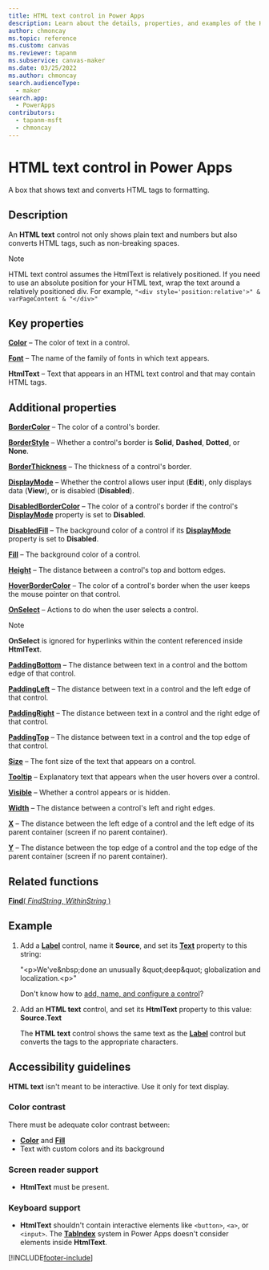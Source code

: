 ```yaml
---
title: HTML text control in Power Apps
description: Learn about the details, properties, and examples of the HTML text control in Power Apps.
author: chmoncay
ms.topic: reference
ms.custom: canvas
ms.reviewer: tapanm
ms.subservice: canvas-maker
ms.date: 03/25/2022
ms.author: chmoncay
search.audienceType: 
  - maker
search.app: 
  - PowerApps
contributors:
  - tapanm-msft
  - chmoncay
---
```

# HTML text control in Power Apps
A box that shows text and converts HTML tags to formatting.

## Description
An **HTML text** control not only shows plain text and numbers but also converts HTML tags, such as non-breaking spaces.

> [!NOTE]
> HTML text control assumes the HtmlText is relatively positioned. If you need to use an absolute position for your HTML text, wrap the text around a relatively positioned div. For example, `"<div style='position:relative'>" & varPageContent & "</div>"`

## Key properties
**[Color](properties-color-border.md)** – The color of text in a control.

**[Font](properties-text.md)** – The name of the family of fonts in which text appears.

**HtmlText** – Text that appears in an HTML text control and that may contain HTML tags.

## Additional properties
**[BorderColor](properties-color-border.md)** – The color of a control's border.

**[BorderStyle](properties-color-border.md)** – Whether a control's border is **Solid**, **Dashed**, **Dotted**, or **None**.

**[BorderThickness](properties-color-border.md)** – The thickness of a control's border.

**[DisplayMode](properties-core.md)** – Whether the control allows user input (**Edit**), only displays data (**View**), or is disabled (**Disabled**).

**[DisabledBorderColor](properties-color-border.md)** – The color of a control's border if the control's **[DisplayMode](properties-core.md)** property is set to **Disabled**.

**[DisabledFill](properties-color-border.md)** – The background color of a control if its **[DisplayMode](properties-core.md)** property is set to **Disabled**.

**[Fill](properties-color-border.md)** – The background color of a control.

**[Height](properties-size-location.md)** – The distance between a control's top and bottom edges.

**[HoverBorderColor](properties-color-border.md)** – The color of a control's border when the user keeps the mouse pointer on that control.

**[OnSelect](properties-core.md)** – Actions to do when the user selects a control.

> [!NOTE]
> **OnSelect** is ignored for hyperlinks within the content referenced inside **HtmlText**.

**[PaddingBottom](properties-size-location.md)** – The distance between text in a control and the bottom edge of that control.

**[PaddingLeft](properties-size-location.md)** – The distance between text in a control and the left edge of that control.

**[PaddingRight](properties-size-location.md)** – The distance between text in a control and the right edge of that control.

**[PaddingTop](properties-size-location.md)** – The distance between text in a control and the top edge of that control.

**[Size](properties-text.md)** – The font size of the text that appears on a control.

**[Tooltip](properties-core.md)** – Explanatory text that appears when the user hovers over a control.

**[Visible](properties-core.md)** – Whether a control appears or is hidden.

**[Width](properties-size-location.md)** – The distance between a control's left and right edges.

**[X](properties-size-location.md)** – The distance between the left edge of a control and the left edge of its parent container (screen if no parent container).

**[Y](properties-size-location.md)** – The distance between the top edge of a control and the top edge of the parent container (screen if no parent container).

## Related functions
[**Find**( *FindString*, *WithinString* )](../functions/function-find.md)

## Example

1. Add a **[Label](control-text-box.md)** control, name it **Source**, and set its **[Text](properties-core.md)** property to this string:

    "\<p>We've\&nbsp;done an unusually \&quot;deep\&quot; globalization and localization.\<p>"

    Don't know how to [add, name, and configure a control](../add-configure-controls.md)?

1. Add an **HTML text** control, and set its **HtmlText** property to this value:<br>
   **Source.Text**
   
     The **HTML text** control shows the same text as the **[Label](control-text-box.md)** control but converts the tags to the appropriate characters.

## Accessibility guidelines
**HTML text** isn't meant to be interactive. Use it only for text display.

### Color contrast
There must be adequate color contrast between:
* **[Color](properties-color-border.md)** and **[Fill](properties-color-border.md)**
* Text with custom colors and its background

### Screen reader support
* **HtmlText** must be present.

### Keyboard support
* **HtmlText** shouldn't contain interactive elements like `<button>`, `<a>`, or `<input>`. The **[TabIndex](properties-accessibility.md)** system in Power Apps doesn't consider elements inside **HtmlText**.


[!INCLUDE[footer-include](../../../includes/footer-banner.md)]
